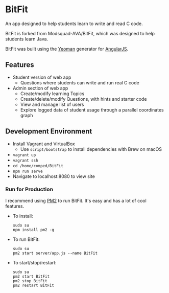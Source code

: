# BitFit

An app designed to help students learn to write and read C code.

BitFit is forked from Modsquad-AVA/BitFit, which was designed to help students learn Java.

BitFit was built using the [Yeoman](http://yeoman.io/) generator for [AngularJS](https://angularjs.org/). 

## Features

- Student version of web app
  - Questions where students can write and run real C code
- Admin section of web app
  - Create/modify learning Topics
  - Create/delete/modify Questions, with hints and starter code
  - View and manage list of users
  - Explore logged data of student usage through a parallel coordinates graph

## Development Environment
 - Install Vagrant and VirtualBox
   - Use `script/bootstrap` to install dependencies with Brew on macOS
 - `vagrant up`
 - `vagrant ssh`
 - `cd /home/comped/BitFit`
 - `npm run serve`
 - Navigate to localhost:8080 to view site

### Run for Production
I recommend using [PM2](http://pm2.keymetrics.io/) to run BitFit. It's easy and has a lot of cool features.
* To install: 

  ```
  sudo su
  npm install pm2 -g
  ```
* To run BitFit:

  ```
  sudo su
  pm2 start server/app.js --name BitFit
  ```
  
* To start/stop/restart:

  ```
  sudo su
  pm2 start BitFit
  pm2 stop BitFit
  pm2 restart BitFit
  ```
  